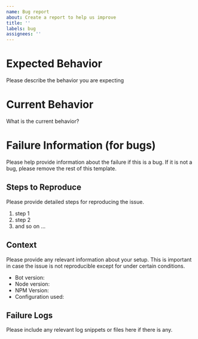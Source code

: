 ```yaml
---
name: Bug report
about: Create a report to help us improve
title: ''
labels: bug
assignees: ''
---
```


# Expected Behavior

Please describe the behavior you are expecting

# Current Behavior

What is the current behavior?

# Failure Information (for bugs)

Please help provide information about the failure if this is a bug. If it is not a bug, please remove the rest of this template.

## Steps to Reproduce

Please provide detailed steps for reproducing the issue.

1. step 1
2. step 2
3. and so on ...

## Context

Please provide any relevant information about your setup. This is important in case the issue is not reproducible except for under certain conditions.

-   Bot version:
-   Node version:
-   NPM Version:
-   Configuration used:

## Failure Logs

Please include any relevant log snippets or files here if there is any.
